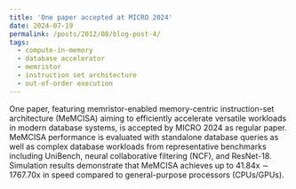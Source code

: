 ```yaml
---
title: 'One paper accepted at MICRO 2024'
date: 2024-07-19
permalink: /posts/2012/08/blog-post-4/
tags:
  - compute-in-memory
  - database accelerator
  - memristor
  - instruction set architecture
  - out-of-order execution
---
```


One paper, featuring memristor-enabled memory-centric instruction-set architecture (MeMCISA) aiming to efficiently accelerate versatile workloads in modern database systems, is accepted by MICRO 2024 as regular paper. MeMCISA performance is evaluated with standalone database queries as well as complex database workloads from representative benchmarks including UniBench, neural collaborative filtering (NCF), and ResNet-18. Simulation results demonstrate that MeMCISA achieves up to 41.84x ∼ 1767.70x in speed compared to general-purpose processors (CPUs/GPUs).

